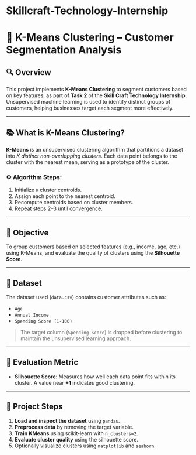 # Skillcraft-Technology-Internship
# 📌 K-Means Clustering – Customer Segmentation Analysis

## 🔍 Overview

This project implements **K-Means Clustering** to segment customers based on key features, as part of **Task 2** of the **Skill Craft Technology Internship**. Unsupervised machine learning is used to identify distinct groups of customers, helping businesses target each segment more effectively.

---

## 📚 What is K-Means Clustering?

**K-Means** is an unsupervised clustering algorithm that partitions a dataset into *K distinct non-overlapping clusters*. Each data point belongs to the cluster with the nearest mean, serving as a prototype of the cluster.

### ⚙️ Algorithm Steps:

1. Initialize `K` cluster centroids.
2. Assign each point to the nearest centroid.
3. Recompute centroids based on cluster members.
4. Repeat steps 2–3 until convergence.

---

## 🧠 Objective

To group customers based on selected features (e.g., income, age, etc.) using K-Means, and evaluate the quality of clusters using the **Silhouette Score**.

---

## 📁 Dataset

The dataset used (`data.csv`) contains customer attributes such as:

- `Age`
- `Annual Income`
- `Spending Score (1-100)`

> The target column (`Spending Score`) is dropped before clustering to maintain the unsupervised learning approach.

---

## 🧪 Evaluation Metric

- **Silhouette Score**: Measures how well each data point fits within its cluster. A value near **+1** indicates good clustering.

---

## 🧾 Project Steps

1. **Load and inspect the dataset** using `pandas`.
2. **Preprocess data** by removing the target variable.
3. **Train KMeans** using scikit-learn with `n_clusters=2`.
4. **Evaluate cluster quality** using the silhouette score.
5. Optionally visualize clusters using `matplotlib` and `seaborn`.

